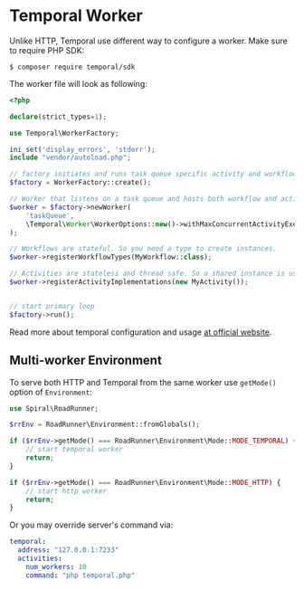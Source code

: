 # Temporal Worker
Unlike HTTP, Temporal use different way to configure a worker. Make sure to require PHP SDK:

```
$ composer require temporal/sdk
```

The worker file will look as following:

```php
<?php

declare(strict_types=1);

use Temporal\WorkerFactory;

ini_set('display_errors', 'stderr');
include "vendor/autoload.php";

// factory initiates and runs task queue specific activity and workflow workers
$factory = WorkerFactory::create();

// Worker that listens on a task queue and hosts both workflow and activity implementations.
$worker = $factory->newWorker(
    'taskQueue',
    \Temporal\Worker\WorkerOptions::new()->withMaxConcurrentActivityExecutionSize(10)
);

// Workflows are stateful. So you need a type to create instances.
$worker->registerWorkflowTypes(MyWorkflow::class);

// Activities are stateless and thread safe. So a shared instance is used.
$worker->registerActivityImplementations(new MyActivity());


// start primary loop
$factory->run();
```

Read more about temporal configuration and usage [at official website](https://docs.temporal.io/develop/php/). 

## Multi-worker Environment
To serve both HTTP and Temporal from the same worker use `getMode()` option of `Environment`:

```php
use Spiral\RoadRunner;

$rrEnv = RoadRunner\Environment::fromGlobals();

if ($rrEnv->getMode() === RoadRunner\Environment\Mode::MODE_TEMPORAL) {
    // start temporal worker
    return;
}

if ($rrEnv->getMode() === RoadRunner\Environment\Mode::MODE_HTTP) {
    // start http worker
    return;
}
```

Or you may override server's command via: 
```yaml
temporal:
  address: "127.0.0.1:7233"
  activities:
    num_workers: 10
    command: "php temporal.php"
```
